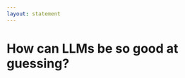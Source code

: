 ```yaml
---
layout: statement
---
```


# How can LLMs be so good at guessing?

<div class="text-center mt-16">
<uim-exclamation-circle class="text-8xl text-orange-500 mx-auto"/>
</div>

<!--
This raises a fundamental question that I keep coming back to: How can these LLMs be so incredibly good at guessing what we want?

The answer isn't magic. It follows a pattern we recognize from human development...
-->
